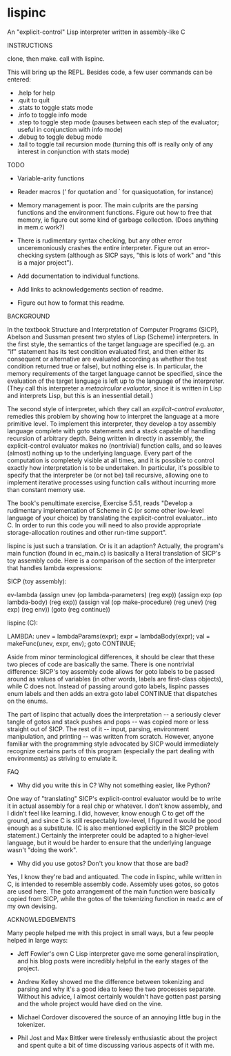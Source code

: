 # lispinc
An "explicit-control" Lisp interpreter written in assembly-like C

INSTRUCTIONS

clone, then make. call with lispinc.

This will bring up the REPL. Besides code, a few user commands can be entered:
* .help for help
* .quit to quit
* .stats to toggle stats mode
* .info to toggle info mode
* .step to toggle step mode (pauses between each step of the evaluator; useful in conjunction with info mode)
* .debug to toggle debug mode
* .tail to toggle tail recursion mode (turning this off is really only of any interest in conjunction with stats mode)


TODO

* Variable-arity functions

* Reader macros (' for quotation and ` for quasiquotation, for instance)

* Memory management is poor. The main culprits are the parsing functions and the environment functions. Figure out how to free that memory, ie figure out some kind of garbage collection. (Does anything in mem.c work?)

* There is rudimentary syntax checking, but any other error unceremoniously crashes the entire interpreter. Figure out an error-checking system (although as SICP says, "this is lots of work" and "this is a major project").

* Add documentation to individual functions.

* Add links to acknowledgements section of readme.

* Figure out how to format this readme.


BACKGROUND

In the textbook Structure and Interpretation of Computer Programs (SICP), Abelson and Sussman present two styles of Lisp (Scheme) interpreters. In the first style, the semantics of the target language are specified (e.g. an "if" statement has its test condition evaluated first, and then either its consequent or alternative are evaluated according as whether the test condition returned true or false), but nothing else is. In particular, the memory requirements of the target language cannot be specified, since the evaluation of the target language is left up to the language of the interpreter. (They call this interpreter a *metacircular evaluator*, since it is written in Lisp and interprets Lisp, but this is an inessential detail.)

The second style of interpreter, which they call an *explicit-control evaluator*, remedies this problem by showing how to interpret the language at a more primitive level. To implement this interpreter, they develop a toy assembly language complete with goto statements and a stack capable of handling recursion of arbitrary depth. Being written in directly in assembly, the explicit-control evaluator makes no (nontrivial) function calls, and so leaves (almost) nothing up to the underlying language. Every part of the computation is completely visible at all times, and it is possible to control exactly how interpretation is to be undertaken. In particular, it's possible to specify that the interpreter be (or not be) tail recursive, allowing one to implement iterative processes using function calls without incurring more than constant memory use.

The book's penultimate exercise, Exercise 5.51, reads "Develop a rudimentary implementation of Scheme in C (or some other low-level language of your choice) by translating the explicit-control evaluator...into C. In order to run this code you will need to also provide appropriate storage-allocation routines and other run-time support".

 lispinc is just such a translation. Or is it an adaption? Actually, the program's main function (found in ec_main.c) is basically a literal translation of SICP's toy assembly code. Here is a comparison of the section of the interpreter that handles lambda expressions:

 SICP (toy assembly):

 ev-lambda
	(assign unev (op lambda-parameters) (reg exp))
	(assign exp (op lambda-body) (reg exp))
	(assign val (op make-procedure)
				(reg unev) (reg exp) (reg env))
	(goto (reg continue))

lispinc (C):

LAMBDA:
	unev = lambdaParams(expr);
	expr = lambdaBody(expr);
	val = makeFunc(unev, expr, env);
	goto CONTINUE;

Aside from minor terminological differences, it should be clear that these two pieces of code are basically the same. There is one nontrivial difference: SICP's toy assembly code allows for goto labels to be passed around as values of variables (in other words, labels are first-class objects), while C does not. Instead of passing around goto labels, lispinc passes enum labels and then adds an extra goto label CONTINUE that dispatches on the enums.

The part of lispinc that actually does the interpretation -- a seriously clever tangle of gotos and stack pushes and pops -- was copied more or less straight out of SICP. The rest of it -- input, parsing, environment manipulation, and printing -- was written from scratch. However, anyone familiar with the programming style advocated by SICP would immediately recognize certains parts of this program (especially the part dealing with environments) as striving to emulate it.


FAQ

* Why did you write this in C? Why not something easier, like Python?

One way of "translating" SICP's explicit-control evaluator would be to write it in actual assembly for a real chip or whatever. I don't know assembly, and I didn't feel like learning. I did, however, know enough C to get off the ground, and since C is still respectably low-level, I figured it would be good enough as a substitute. (C is also mentioned explicitly in the SICP problem statement.) Certainly the interpreter could be adapted to a higher-level language, but it would be harder to ensure that the underlying language wasn't "doing the work".

* Why did you use gotos? Don't you know that those are bad?

Yes, I know they're bad and antiquated. The code in lispinc, while written in C, is intended to resemble assembly code. Assembly uses gotos, so gotos are used here. The goto arrangement of the main function were basically copied from SICP, while the gotos of the tokenizing function in read.c are of my own devising.


ACKNOWLEDGEMENTS

Many people helped me with this project in small ways, but a few people helped in large ways:

* Jeff Fowler's own C Lisp interpreter gave me some general inspiration, and his blog posts were incredibly helpful in the early stages of the project.

* Andrew Kelley showed me the difference between tokenizing and parsing and why it's a good idea to keep the two processes separate. Without his advice, I almost certainly wouldn't have gotten past parsing and the whole project would have died on the vine.

* Michael Cordover discovered the source of an annoying little bug in the tokenizer.

* Phil Jost and Max Bittker were tirelessly enthusiastic about the project and spent quite a bit of time discussing various aspects of it with me.
